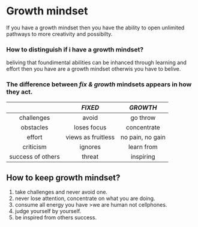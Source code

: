 # Growth mindset 
If you have a growth mindset then you have
the ability to open unlimited pathways to more creativity and possibilty.

### How to distinguish if i have a growth mindset? 
beliving that foundimental abilities can be inhanced 
through learning and effort then you have are a growth
mindset otherwis you have to belive. 
### The difference between ***fix & growth*** mindsets **appears** in how they **act**.

|                   | ***FIXED***       |***GROWTH***     |
|:---:              |     :---:         |  :---:          |
|challenges         | avoid             | go throw        |
|obstacles          | loses focus       |  concentrate    |
|effort             | views as fruitless| no pain, no gain|
|criticism          | ignores           |  learn from     | 
| success of others |threat             | inspiring       | 

## **How to keep growth mindset?** 
1. take challenges and never avoid one. 
2. never lose attention, concentrate on what you are doing. 
3. consume all energy you have >we are human not cellphones. 
4. judge yourself by yourself. 
5. be inspired from others success. 
